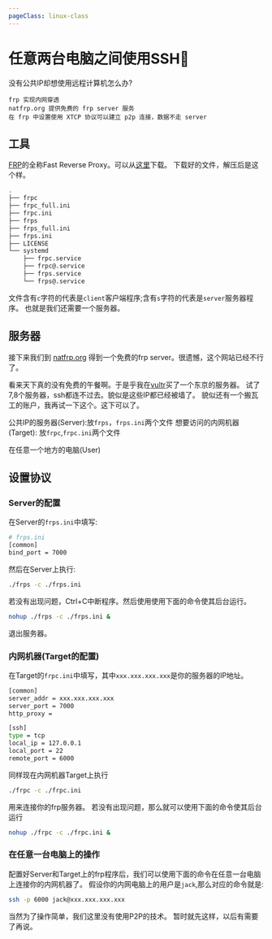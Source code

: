 ```yaml
---
pageClass: linux-class
---
```


# 任意两台电脑之间使用SSH🤔
没有公共IP却想使用远程计算机怎么办? 
```
frp 实现内网穿透
natfrp.org 提供免费的 frp server 服务
在 frp 中设置使用 XTCP 协议可以建立 p2p 连接，数据不走 server
```
## 工具
[FRP](https://github.com/fatedier/frp)的全称Fast Reverse Proxy。可以从[这里](https://github.com/fatedier/frp/releases)下载。
下载好的文件，解压后是这个样。
```bash
.
├── frpc
├── frpc_full.ini
├── frpc.ini
├── frps
├── frps_full.ini
├── frps.ini
├── LICENSE
└── systemd
    ├── frpc.service
    ├── frpc@.service
    ├── frps.service
    └── frps@.service
```
文件含有`c`字符的代表是`client`客户端程序;含有`s`字符的代表是`server`服务器程序。
也就是我们还需要一个服务器。

## 服务器
接下来我们到 [natfrp.org](natfrp.org) 得到一个免费的frp server。很遗憾，这个网站已经不行了。

看来天下真的没有免费的午餐啊。于是乎我在[vultr](www.vultr.com)买了一个东京的服务器。
试了7,8个服务器，ssh都连不过去。貌似是这些IP都已经被墙了。
貌似还有一个搬瓦工的账户，我再试一下这个。这下可以了。

公共IP的服务器(Server):放`frps`，`frps.ini`两个文件
想要访问的内网机器(Target): 放`frpc`,`frpc.ini`两个文件

在任意一个地方的电脑(User)

## 设置协议
### Server的配置
在Server的`frps.ini`中填写:
```bash
# frps.ini
[common]
bind_port = 7000
```

然后在Server上执行:
```bash
./frps -c ./frps.ini
```
若没有出现问题，Ctrl+C中断程序。然后使用使用下面的命令使其后台运行。
```bash
nohup ./frps -c ./frps.ini &
```
退出服务器。

### 内网机器(Target的配置)
在Target的`frpc.ini`中填写，其中`xxx.xxx.xxx.xxx`是你的服务器的IP地址。
```bash
[common]
server_addr = xxx.xxx.xxx.xxx
server_port = 7000
http_proxy =

[ssh]
type = tcp
local_ip = 127.0.0.1
local_port = 22
remote_port = 6000
```

同样现在内网机器Target上执行
```bash
./frpc -c ./frpc.ini
```
用来连接你的frp服务器。
若没有出现问题，那么就可以使用下面的命令使其后台运行
```bash
nohup ./frpc -c ./frpc.ini &
```

### 在任意一台电脑上的操作
配置好Server和Target上的frp程序后，我们可以使用下面的命令在任意一台电脑上连接你的内网机器了。
假设你的内网电脑上的用户是`jack`,那么对应的命令就是:

```bash
ssh -p 6000 jack@xxx.xxx.xxx.xxx
```

当然为了操作简单，我们这里没有使用P2P的技术。
暂时就先这样，以后有需要了再说。


<Livere/>
